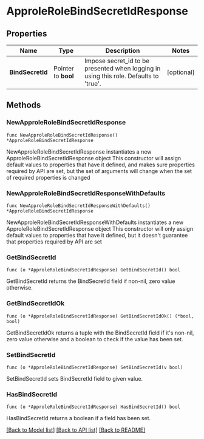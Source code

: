 # ApproleRoleBindSecretIdResponse

## Properties

Name | Type | Description | Notes
------------ | ------------- | ------------- | -------------
**BindSecretId** | Pointer to **bool** | Impose secret_id to be presented when logging in using this role. Defaults to &#39;true&#39;. | [optional] 

## Methods

### NewApproleRoleBindSecretIdResponse

`func NewApproleRoleBindSecretIdResponse() *ApproleRoleBindSecretIdResponse`

NewApproleRoleBindSecretIdResponse instantiates a new ApproleRoleBindSecretIdResponse object
This constructor will assign default values to properties that have it defined,
and makes sure properties required by API are set, but the set of arguments
will change when the set of required properties is changed

### NewApproleRoleBindSecretIdResponseWithDefaults

`func NewApproleRoleBindSecretIdResponseWithDefaults() *ApproleRoleBindSecretIdResponse`

NewApproleRoleBindSecretIdResponseWithDefaults instantiates a new ApproleRoleBindSecretIdResponse object
This constructor will only assign default values to properties that have it defined,
but it doesn't guarantee that properties required by API are set

### GetBindSecretId

`func (o *ApproleRoleBindSecretIdResponse) GetBindSecretId() bool`

GetBindSecretId returns the BindSecretId field if non-nil, zero value otherwise.

### GetBindSecretIdOk

`func (o *ApproleRoleBindSecretIdResponse) GetBindSecretIdOk() (*bool, bool)`

GetBindSecretIdOk returns a tuple with the BindSecretId field if it's non-nil, zero value otherwise
and a boolean to check if the value has been set.

### SetBindSecretId

`func (o *ApproleRoleBindSecretIdResponse) SetBindSecretId(v bool)`

SetBindSecretId sets BindSecretId field to given value.

### HasBindSecretId

`func (o *ApproleRoleBindSecretIdResponse) HasBindSecretId() bool`

HasBindSecretId returns a boolean if a field has been set.


[[Back to Model list]](../README.md#documentation-for-models) [[Back to API list]](../README.md#documentation-for-api-endpoints) [[Back to README]](../README.md)


